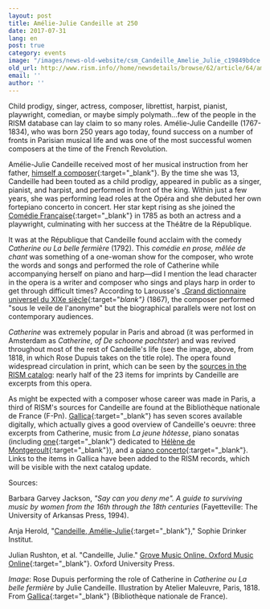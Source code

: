 ```yaml
---
layout: post
title: Amélie-Julie Candeille at 250
date: 2017-07-31
lang: en
post: true
category: events
image: "/images/news-old-website/csm_Candeille_Amelie_Julie_c19849bdce.jpg"
old_url: http://www.rism.info//home/newsdetails/browse/62/article/64/amelie-julie-candeille-at-250.html
email: ''
author: ''
---
```



Child prodigy, singer, actress, composer, librettist, harpist, pianist, playwright, comedian, or maybe simply polymath...few of the people in the RISM database can lay claim to so many roles. Amélie-Julie Candeille (1767-1834), who was born 250 years ago today, found success on a number of fronts in Parisian musical life and was one of the most successful women composers at the time of the French Revolution.

Amélie-Julie Candeille received most of her musical instruction from her father, [himself a composer](https://opac.rism.info/search?View=rism&author=Candeille+Pierre+Joseph&Language=en){:target="_blank"}. By the time she was 13, Candeille had been touted as a child prodigy, appeared in public as a singer, pianist, and harpist, and performed in front of the king. Within just a few years, she was performing lead roles at the Opéra and she debuted her own fortepiano concerto in concert. Her star kept rising as she joined the [Comédie Française](https://www.comedie-francaise.fr/fr/artiste/julie-candeille){:target="_blank"} in 1785 as both an actress and a playwright, culminating with her success at the Théâtre de la République.

It was at the République that Candeille found acclaim with the comedy _Catherine ou La belle fermière_ (1792). This _comédie en prose, mêlée de chant_ was something of a one-woman show for the composer, who wrote the words and songs and performed the role of Catherine while accompanying herself on piano and harp—did I mention the lead character in the opera is a writer and composer who sings and plays harp in order to get through difficult times? According to Larousse's _[Grand dictionnaire universel du XIXe siècle](http://gallica.bnf.fr/ark:/12148/bpt6k507258/f258.image){:target="_blank"}_ (1867), the composer performed "sous le veile de l'anonyme" but the biographical parallels were not lost on contemporary audiences.

_Catherine_ was extremely popular in Paris and abroad (it was performed in Amsterdam as _Catherine, of De schoone pachtster_) and was revived throughout most of the rest of Candeille's life (see the image, above, from 1818, in which Rose Dupuis takes on the title role). The opera found widespread circulation in print, which can be seen by the [sources in the RISM catalog](https://opac.rism.info/search?View=rism&author=Am%C3%A9lie+Julie+Candeille&Language=en "external-link-new-window"): nearly half of the 23 items for imprints by Candeille are excerpts from this opera.

As might be expected with a composer whose career was made in Paris, a third of RISM's sources for Candeille are found at the Bibliothèque nationale de France (F-Pn). [Gallica](http://gallica.bnf.fr/){:target="_blank"} has seven scores available digitally, which actually gives a good overview of Candeille's oeuvre: three excerpts from Catherine, music from _La jeune hôtesse_, piano sonatas (including [one](http://gallica.bnf.fr/ark:/12148/btv1b9078684g){:target="_blank"} dedicated to [Hélène de Montgeroult](/rism_a_z/2017/02/16/hélèneantoinettemarie-de-montgeroult-17641836.html){:target="_blank"}), and a [piano concerto](http://gallica.bnf.fr/ark:/12148/btv1b9057901c){:target="_blank"}. Links to the items in Gallica have been added to the RISM records, which will be visible with the next catalog update.



Sources:

Barbara Garvey Jackson, _"Say can you deny me". A guide to surviving music by women from the 16th through the 18th centuries_ (Fayetteville: The University of Arkansas Press, 1994).

Anja Herold, "[Candeille, Amélie-Julie](http://www.sophie-drinker-institut.de/cms/index.php/candeille-amelie-julie){:target="_blank"}," Sophie Drinker Institut.

Julian Rushton, et al. "Candeille, Julie." [Grove Music Online. Oxford Music Online](http://www.oxfordmusiconline.com/subscriber/article/grove/music/04725){:target="_blank"}. Oxford University Press.

_Image_: Rose Dupuis performing the role of Catherine in _Catherine ou La belle fermière_ by Julie Candeille. Illustration by Atelier Maleuvre, Paris, 1818. From [Gallica](http://gallica.bnf.fr/ark:/12148/btv1b6400634h/f1.item){:target="_blank"} (Bibliothèque nationale de France).



